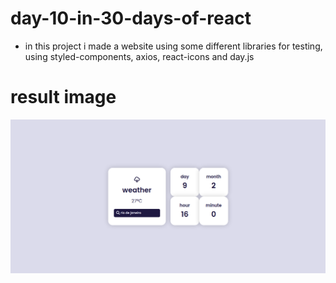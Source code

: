 # day-10-in-30-days-of-react 

- in this project i made a website using some different libraries for testing, using styled-components, axios, react-icons and day.js

# result image  

![](site.png)